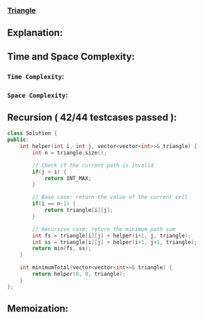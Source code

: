 ### [Triangle](https://leetcode.com/problems/triangle/description/)

## Explanation:

## Time and Space Complexity:
### `Time Complexity`:

### `Space Complexity`:

## Recursion ( 42/44 testcases passed ):
```cpp
class Solution {
public:
    int helper(int i, int j, vector<vector<int>>& triangle) {
        int n = triangle.size();

        // Check if the current path is invalid
        if(j > i) {
            return INT_MAX;
        }

        // Base case: return the value of the current cell
        if(i == n-1) {
            return triangle[i][j];
        }

        // Recursive case: return the minimum path sum
        int fs = triangle[i][j] + helper(i+1, j, triangle);
        int ss = triangle[i][j] + helper(i+1, j+1, triangle);
        return min(fs, ss);
    }

    int minimumTotal(vector<vector<int>>& triangle) {
        return helper(0, 0, triangle);
    }
};

```

## Memoization:
